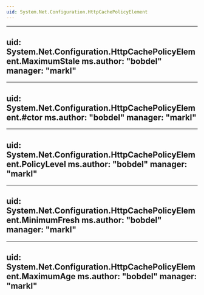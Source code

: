 ```yaml
---
uid: System.Net.Configuration.HttpCachePolicyElement
---
```


---
uid: System.Net.Configuration.HttpCachePolicyElement.MaximumStale
ms.author: "bobdel"
manager: "markl"
---

---
uid: System.Net.Configuration.HttpCachePolicyElement.#ctor
ms.author: "bobdel"
manager: "markl"
---

---
uid: System.Net.Configuration.HttpCachePolicyElement.PolicyLevel
ms.author: "bobdel"
manager: "markl"
---

---
uid: System.Net.Configuration.HttpCachePolicyElement.MinimumFresh
ms.author: "bobdel"
manager: "markl"
---

---
uid: System.Net.Configuration.HttpCachePolicyElement.MaximumAge
ms.author: "bobdel"
manager: "markl"
---
